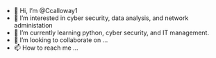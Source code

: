 - 👋 Hi, I’m @Ccalloway1
- 👀 I’m interested in cyber security, data analysis, and network administation 
- 🌱 I’m currently learning python, cyber security, and IT management.
- 💞️ I’m looking to collaborate on ...
- 📫 How to reach me ... 

<!---
Ccalloway1/Ccalloway1 is a ✨ special ✨ repository because its `README.md` (this file) appears on your GitHub profile.
You can click the Preview link to take a look at your changes.
--->
